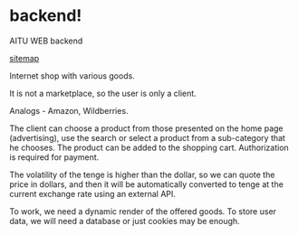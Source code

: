 # backend!
AITU WEB backend

[sitemap](https://user-images.githubusercontent.com/72505048/164128868-c7512648-6e44-4ed4-a2d3-9b55f9bdc058.jpg)

Internet shop with various goods.

It is not a marketplace, so the user is only a client.

Analogs - Amazon, Wildberries.

The client can choose a product from those presented on the home page (advertising), use the search or select a product from a sub-category that he chooses.
The product can be added to the shopping cart. Authorization is required for payment.

The volatility of the tenge is higher than the dollar, so we can quote the price in dollars, and then it will be automatically converted to tenge 
at the current exchange rate using an external API.

To work, we need a dynamic render of the offered goods. To store user data, we will need a database or just cookies may be enough.
